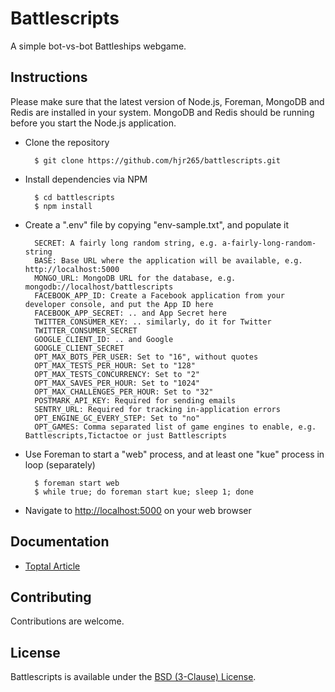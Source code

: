 # Battlescripts

A simple bot-vs-bot Battleships webgame.

## Instructions

Please make sure that the latest version of Node.js, Foreman, MongoDB and Redis are installed in your system. MongoDB and Redis should be running before you start the Node.js application.

- Clone the repository

        $ git clone https://github.com/hjr265/battlescripts.git

- Install dependencies via NPM

        $ cd battlescripts
        $ npm install

- Create a ".env" file by copying "env-sample.txt", and populate it

        SECRET: A fairly long random string, e.g. a-fairly-long-random-string
        BASE: Base URL where the application will be available, e.g. http://localhost:5000
        MONGO_URL: MongoDB URL for the database, e.g. mongodb://localhost/battlescripts
        FACEBOOK_APP_ID: Create a Facebook application from your developer console, and put the App ID here
        FACEBOOK_APP_SECRET: .. and App Secret here
        TWITTER_CONSUMER_KEY: .. similarly, do it for Twitter
        TWITTER_CONSUMER_SECRET
        GOOGLE_CLIENT_ID: .. and Google
        GOOGLE_CLIENT_SECRET
        OPT_MAX_BOTS_PER_USER: Set to "16", without quotes
        OPT_MAX_TESTS_PER_HOUR: Set to "128"
        OPT_MAX_TESTS_CONCURRENCY: Set to "2"
        OPT_MAX_SAVES_PER_HOUR: Set to "1024"
        OPT_MAX_CHALLENGES_PER_HOUR: Set to "32"
        POSTMARK_API_KEY: Required for sending emails
        SENTRY_URL: Required for tracking in-application errors
        OPT_ENGINE_GC_EVERY_STEP: Set to "no"
        OPT_GAMES: Comma separated list of game engines to enable, e.g. Battlescripts,Tictactoe or just Battlescripts

- Use Foreman to start a "web" process, and at least one "kue" process in loop (separately)

        $ foreman start web
        $ while true; do foreman start kue; sleep 1; done

- Navigate to [http://localhost:5000](http://localhost:5000) on your web browser

## Documentation

- [Toptal Article](http://www.toptal.com/nodejs/introducing-battlescripts-bots-ships-mayhem)

## Contributing

Contributions are welcome.

## License

Battlescripts is available under the [BSD (3-Clause) License](http://opensource.org/licenses/BSD-3-Clause).
